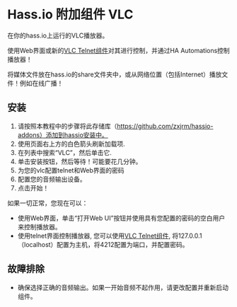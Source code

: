 # Hass.io 附加组件 VLC

在你的hass.io上运行的VLC播放器。

使用Web界面或新的[VLC Telnet组件](https://www.home-assistant.io/components/vlc-telnet/)对其进行控制，并通过HA Automations控制播放器！

将媒体文件放在hass.io的share文件夹中，或从网络位置（包括Internet）播放文件！例如在线广播！

## 安装
1. 请按照本教程中的步骤将此存储库（https://github.com/zxjrm/hassio-addons）添加到hassio安装中。
2. 使用页面右上方的白色箭头刷新加载项.
3. 在列表中搜索“VLC”，然后单击它.
4. 单击安装按钮，然后等待！可能要花几分钟。
5. 为您的vlc配置telnet和Web界面的密码
6. 配置您的音频输出设备。
7. 点击开始！

如果一切正常，您现在可以：
* 使用Web界面，单击“打开Web UI”按钮并使用具有您配置的密码的空白用户来控制播放器。
* 使用telnet界面控制播放器, 您可以使用[VLC Telnet组件](https://www.home-assistant.io/components/vlc-telnet/), 将127.0.0.1（localhost）配置为主机，将4212配置为端口，并配置密码。


## 故障排除
* 确保选择正确的音频输出。如果一开始音频不起作用，请更改配置并重新启动组件。